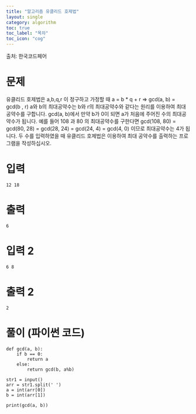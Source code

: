 ```yaml
---
title: "알고리즘 유클리드 호제법"
layout: single
category: algorithm
toc: true
toc_label: "목차"
toc_icon: "cog"
---
```

출처: 한국코드페어

# 문제

유클리드 호제법은 a,b,q,r 이 정구하고 가정할 때
	a = b * q + r => gcd(a, b) = gcd(b , r)
a와 b의 최대공약수는 b와 r의 최대공약수와 같다는 원리를 이용하여 최대공약수를 구합니다.
gcd(a, b)에서 만약 b가 0이 되면 a가 처음에 주어진 수의 최대공약수가 됩니다.
예를 들어 108 과 80 의 최대공약수를 구한다면
gcd(108, 80) = gcd(80, 28) = gcd(28, 24) = gcd(24, 4) = gcd(4, 0)
이므로 최대공약수는 4가 됩니다.
두 수를 입력하였을 때 유클리드 호제법은 이용하여 최대 공약수를 출력하는 프로그램을 작성하십시오.

# 입력
```
12 18
```

# 출력
```
6
```

# 입력 2
```
6 8
```

# 출력 2
```
2
```

# 풀이 (파이썬 코드)
```python3
def gcd(a, b):
    if b == 0:
        return a
    else:
        return gcd(b, a%b)

str1 = input()
arr = str1.split(' ')
a = int(arr[0])
b = int(arr[1])
			
print(gcd(a, b))
```
